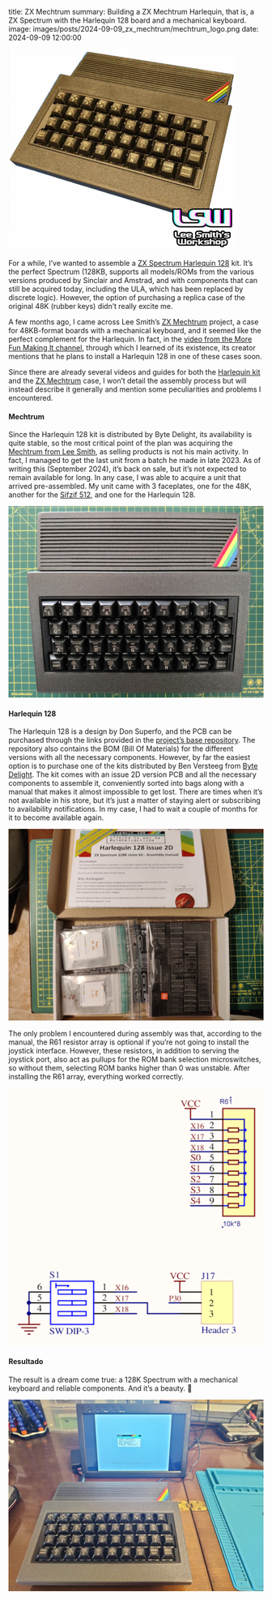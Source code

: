title: ZX Mechtrum
summary: Building a ZX Mechtrum Harlequin, that is, a ZX Spectrum with the Harlequin 128 board and a mechanical keyboard.
image: images/posts/2024-09-09_zx_mechtrum/mechtrum_logo.png
date: 2024-09-09 12:00:00

![Mechtrum](images/posts/2024-09-09_zx_mechtrum/mechtrum_logo.png)

For a while, I’ve wanted to assemble a [ZX Spectrum Harlequin 128](https://www.bytedelight.com/?product=harlequin-128k-rev-2d-black-large-diy-kit) kit. It’s the perfect Spectrum (128KB, supports all models/ROMs from the various versions produced by Sinclair and Amstrad, and with components that can still be acquired today, including the ULA, which has been replaced by discrete logic). However, the option of purchasing a replica case of the original 48K (rubber keys) didn’t really excite me.

A few months ago, I came across Lee Smith’s [ZX Mechtrum](https://leesmithsworkshop.co.uk/products/the-mechtrum-mechanical-keyboard-zx-spectrum-case) project, a case for 48KB-format boards with a mechanical keyboard, and it seemed like the perfect complement for the Harlequin. In fact, in the [video from the More Fun Making It channel](https://www.youtube.com/watch?v=Gr8KhQHaJr4), through which I learned of its existence, its creator mentions that he plans to install a Harlequin 128 in one of these cases soon.

Since there are already several videos and guides for both the [Harlequin kit](https://www.youtube.com/watch?v=s1klr5vRye0) and the [ZX Mechtrum](https://www.youtube.com/watch?v=O_FdXpOi2W4) case, I won’t detail the assembly process but will instead describe it generally and mention some peculiarities and problems I encountered.

#### Mechtrum

Since the Harlequin 128 kit is distributed by Byte Delight, its availability is quite stable, so the most critical point of the plan was acquiring the [Mechtrum from Lee Smith](https://leesmithsworkshop.co.uk/products/the-mechtrum-mechanical-keyboard-zx-spectrum-case), as selling products is not his main activity. In fact, I managed to get the last unit from a batch he made in late 2023. As of writing this (September 2024), it’s back on sale, but it’s not expected to remain available for long. In any case, I was able to acquire a unit that arrived pre-assembled. My unit came with 3 faceplates, one for the 48K, another for the [Sifzif 512](https://github.com/UzixLS/zx-sizif-512/), and one for the Harlequin 128.

![Mechtrum](images/posts/2024-09-09_zx_mechtrum/mechtrum.jpg)

#### Harlequin 128

The Harlequin 128 is a design by Don Superfo, and the PCB can be purchased through the links provided in the [project’s base repository](https://github.com/DonSuperfo/Superfo-Harlequin-128). The repository also contains the BOM (Bill Of Materials) for the different versions with all the necessary components. However, by far the easiest option is to purchase one of the kits distributed by Ben Versteeg from [Byte Delight](https://www.bytedelight.com/). The kit comes with an issue 2D version PCB and all the necessary components to assemble it, conveniently sorted into bags along with a manual that makes it almost impossible to get lost. There are times when it’s not available in his store, but it’s just a matter of staying alert or subscribing to availability notifications. In my case, I had to wait a couple of months for it to become available again.

![Harlequin 128](images/posts/2024-09-09_zx_mechtrum/harlequin_128.jpg)

The only problem I encountered during assembly was that, according to the manual, the R61 resistor array is optional if you’re not going to install the joystick interface. However, these resistors, in addition to serving the joystick port, also act as pullups for the ROM bank selection microswitches, so without them, selecting ROM banks higher than 0 was unstable. After installing the R61 array, everything worked correctly.

![Harlequin 128 ROM selector pullups](images/posts/2024-09-09_zx_mechtrum/harlequin_128_pullups.png)

#### Resultado

The result is a dream come true: a 128K Spectrum with a mechanical keyboard and reliable components. And it’s a beauty. 🤩

![Mechtrum](images/posts/2024-09-09_zx_mechtrum/resultado.jpg)